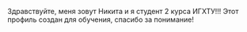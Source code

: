 Здравствуйте, меня зовут Никита и я студент 2 курса ИГХТУ!!!
Этот профиль создан для обучения, спасибо за понимание!
